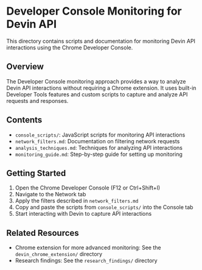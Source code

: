 # Developer Console Monitoring for Devin API

This directory contains scripts and documentation for monitoring Devin API interactions using the Chrome Developer Console.

## Overview

The Developer Console monitoring approach provides a way to analyze Devin API interactions without requiring a Chrome extension. It uses built-in Developer Tools features and custom scripts to capture and analyze API requests and responses.

## Contents

- `console_scripts/`: JavaScript scripts for monitoring API interactions
- `network_filters.md`: Documentation on filtering network requests
- `analysis_techniques.md`: Techniques for analyzing API interactions
- `monitoring_guide.md`: Step-by-step guide for setting up monitoring

## Getting Started

1. Open the Chrome Developer Console (F12 or Ctrl+Shift+I)
2. Navigate to the Network tab
3. Apply the filters described in `network_filters.md`
4. Copy and paste the scripts from `console_scripts/` into the Console tab
5. Start interacting with Devin to capture API interactions

## Related Resources

- Chrome extension for more advanced monitoring: See the `devin_chrome_extension/` directory
- Research findings: See the `research_findings/` directory

